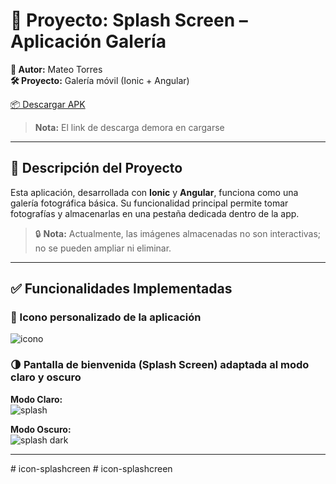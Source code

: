 # 📱 Proyecto: Splash Screen – Aplicación Galería

**👤 Autor:** Mateo Torres  
**🛠️ Proyecto:** Galería móvil (Ionic + Angular)

[📦 Descargar APK](https://drive.google.com/uc?export=download&id=1ZJnOm8zR7ZPCp4G6qJ_RKv3R_1zIqrUX)
> **Nota:** El link de descarga demora en cargarse

---

## 📝 Descripción del Proyecto

Esta aplicación, desarrollada con **Ionic** y **Angular**, funciona como una galería fotográfica básica. Su funcionalidad principal permite tomar fotografías y almacenarlas en una pestaña dedicada dentro de la app.

> 🔒 **Nota:** Actualmente, las imágenes almacenadas no son interactivas; no se pueden ampliar ni eliminar.

---

## ✅ Funcionalidades Implementadas

### 🎨 Icono personalizado de la aplicación  
![icono](https://github.com/user-attachments/assets/aebcd8b0-f338-45a2-8955-fd52a0cfbe25)

### 🌗 Pantalla de bienvenida (Splash Screen) adaptada al modo claro y oscuro

**Modo Claro:**  
![splash](https://github.com/user-attachments/assets/163fc71a-1a93-4bc7-97f2-6289c2a16457)

**Modo Oscuro:**  
![splash dark](https://github.com/user-attachments/assets/f7393d34-1256-41d4-930a-f051fff10c40)

---
#   i c o n - s p l a s h c r e e n  
 #   i c o n - s p l a s h c r e e n  
 